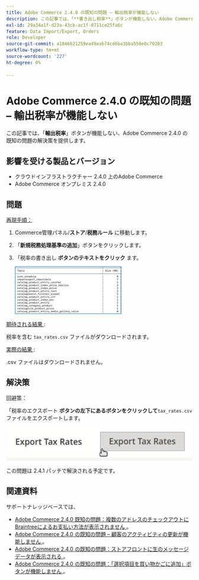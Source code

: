 ```yaml
---
title: Adobe Commerce 2.4.0 の既知の問題 – 輸出税率が機能しない
description: この記事では、「**書き出し税率**」ボタンが機能しない、Adobe Commerce 2.4.0 の既知の問題の解決策を提供します。
exl-id: 29a34a1f-d23a-43cb-ac1f-8711ce25fa6c
feature: Data Import/Export, Orders
role: Developer
source-git-commit: a1046621259ea49eab74cd6ba3bba550e0c70283
workflow-type: tm+mt
source-wordcount: '227'
ht-degree: 0%

---
```


# Adobe Commerce 2.4.0 の既知の問題 – 輸出税率が機能しない

この記事では、「**輸出税率**」ボタンが機能しない、Adobe Commerce 2.4.0 の既知の問題の解決策を提供します。

## 影響を受ける製品とバージョン

* クラウドインフラストラクチャー 2.4.0 上のAdobe Commerce
* Adobe Commerce オンプレミス 2.4.0

## 問題

<u> 再現手順：</u>

1. Commerce管理パネル/**ストア**/**税務ルール** に移動します。
1. 「**新規税務処理基準の追加**」ボタンをクリックします。
1. 「税率の書き出し **ボタンのテキストをクリック** ます。

   ![magento_export_tax_rates.png](assets/mceclip0.png)

<u> 期待される結果 </u>:

税率を含む `tax_rates.csv` ファイルがダウンロードされます。

<u> 実際の結果 </u>:

.csv ファイルはダウンロードされません。

## 解決策

回避策：

「税率のエクスポート **ボタンの左下にあるボタンをクリックして**`tax_rates.csv` ファイルをエクスポートします。

![magento_export_tax_rates.png](assets/mceclip1.png)

この問題は 2.4.1 パッチで解決される予定です。

## 関連資料

サポートナレッジベースでは、

* [Adobe Commerce 2.4.0 既知の問題：複数のアドレスのチェックアウトにBraintreeによるお支払い方法が表示されません ](/help/troubleshooting/payments/magento-2-4-0-braintree-not-in-multiple-addresses-checkout.md)。
* [Adobe Commerce 2.4.0 の既知の問題 – 顧客のアクティビティの更新が機能しません ](/help/troubleshooting/miscellaneous/magento-2-4-0-refresh-on-customer-activities-does-not-work.md)。
* [Adobe Commerce 2.4.0 の既知の問題：ストアフロントに生のメッセージデータが表示される ](/help/troubleshooting/storefront/magento-2-4-0-issue-storefront-raw-message-data-display.md)。
* [Adobe Commerce 2.4.0 の既知の問題：「選択項目を買い物かごに追加」ボタンが機能しません ](/help/troubleshooting/miscellaneous/magento-2-4-0-add-selections-to-my-cart-does-not-work.md)。
